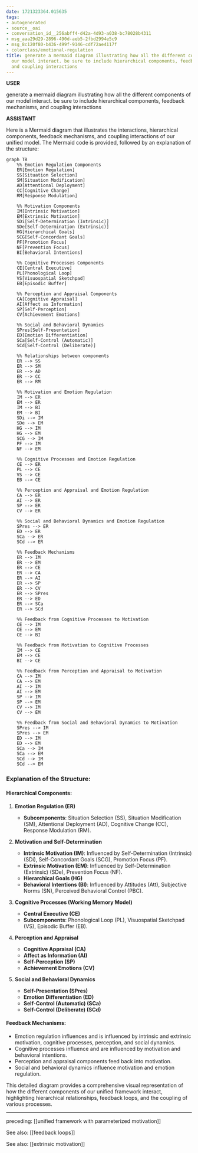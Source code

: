 ```yaml
---
date: 1721323364.015635
tags:
- autogenerated
- source__oai
- conversation_id__256abff4-d42a-4d93-a038-bc78028b4311
- msg_aaa29d29-2896-490d-aeb5-2fbd2994e5c9
- msg_8c120f80-b436-499f-9146-cdf72ae4117f
- colorclass/emotional-regulation
title: generate a mermaid diagram illustrating how all the different components of
  our model interact. be sure to include hierarchical components, feedback mechanisms,
  and coupling interactions
---
```


**USER**

generate a mermaid diagram illustrating how all the different components of our model interact. be sure to include hierarchical components, feedback mechanisms, and coupling interactions


**ASSISTANT**

Here is a Mermaid diagram that illustrates the interactions, hierarchical components, feedback mechanisms, and coupling interactions of our unified model. The Mermaid code is provided, followed by an explanation of the structure:

```mermaid
graph TB
    %% Emotion Regulation Components
    ER[Emotion Regulation]
    SS[Situation Selection]
    SM[Situation Modification]
    AD[Attentional Deployment]
    CC[Cognitive Change]
    RM[Response Modulation]

    %% Motivation Components
    IM[Intrinsic Motivation]
    EM[Extrinsic Motivation]
    SDi[Self-Determination (Intrinsic)]
    SDe[Self-Determination (Extrinsic)]
    HG[Hierarchical Goals]
    SCG[Self-Concordant Goals]
    PF[Promotion Focus]
    NF[Prevention Focus]
    BI[Behavioral Intentions]

    %% Cognitive Processes Components
    CE[Central Executive]
    PL[Phonological Loop]
    VS[Visuospatial Sketchpad]
    EB[Episodic Buffer]

    %% Perception and Appraisal Components
    CA[Cognitive Appraisal]
    AI[Affect as Information]
    SP[Self-Perception]
    CV[Achievement Emotions]

    %% Social and Behavioral Dynamics
    SPres[Self-Presentation]
    ED[Emotion Differentiation]
    SCa[Self-Control (Automatic)]
    SCd[Self-Control (Deliberate)]

    %% Relationships between components
    ER --> SS
    ER --> SM
    ER --> AD
    ER --> CC
    ER --> RM

    %% Motivation and Emotion Regulation
    IM --> ER
    EM --> ER
    IM --> BI
    EM --> BI
    SDi --> IM
    SDe --> EM
    HG --> IM
    HG --> EM
    SCG --> IM
    PF --> IM
    NF --> EM

    %% Cognitive Processes and Emotion Regulation
    CE --> ER
    PL --> CE
    VS --> CE
    EB --> CE

    %% Perception and Appraisal and Emotion Regulation
    CA --> ER
    AI --> ER
    SP --> ER
    CV --> ER

    %% Social and Behavioral Dynamics and Emotion Regulation
    SPres --> ER
    ED --> ER
    SCa --> ER
    SCd --> ER

    %% Feedback Mechanisms
    ER --> IM
    ER --> EM
    ER --> CE
    ER --> CA
    ER --> AI
    ER --> SP
    ER --> CV
    ER --> SPres
    ER --> ED
    ER --> SCa
    ER --> SCd

    %% Feedback from Cognitive Processes to Motivation
    CE --> IM
    CE --> EM
    CE --> BI

    %% Feedback from Motivation to Cognitive Processes
    IM --> CE
    EM --> CE
    BI --> CE

    %% Feedback from Perception and Appraisal to Motivation
    CA --> IM
    CA --> EM
    AI --> IM
    AI --> EM
    SP --> IM
    SP --> EM
    CV --> IM
    CV --> EM

    %% Feedback from Social and Behavioral Dynamics to Motivation
    SPres --> IM
    SPres --> EM
    ED --> IM
    ED --> EM
    SCa --> IM
    SCa --> EM
    SCd --> IM
    SCd --> EM
```

### Explanation of the Structure:

#### Hierarchical Components:
1. **Emotion Regulation (ER)**
   - **Subcomponents**: Situation Selection (SS), Situation Modification (SM), Attentional Deployment (AD), Cognitive Change (CC), Response Modulation (RM).

2. **Motivation and Self-Determination**
   - **Intrinsic Motivation (IM)**: Influenced by Self-Determination (Intrinsic) (SDi), Self-Concordant Goals (SCG), Promotion Focus (PF).
   - **Extrinsic Motivation (EM)**: Influenced by Self-Determination (Extrinsic) (SDe), Prevention Focus (NF).
   - **Hierarchical Goals (HG)**
   - **Behavioral Intentions (BI)**: Influenced by Attitudes (Att), Subjective Norms (SN), Perceived Behavioral Control (PBC).

3. **Cognitive Processes (Working Memory Model)**
   - **Central Executive (CE)**
   - **Subcomponents**: Phonological Loop (PL), Visuospatial Sketchpad (VS), Episodic Buffer (EB).

4. **Perception and Appraisal**
   - **Cognitive Appraisal (CA)**
   - **Affect as Information (AI)**
   - **Self-Perception (SP)**
   - **Achievement Emotions (CV)**

5. **Social and Behavioral Dynamics**
   - **Self-Presentation (SPres)**
   - **Emotion Differentiation (ED)**
   - **Self-Control (Automatic) (SCa)**
   - **Self-Control (Deliberate) (SCd)**

#### Feedback Mechanisms:
- Emotion regulation influences and is influenced by intrinsic and extrinsic motivation, cognitive processes, perception, and social dynamics.
- Cognitive processes influence and are influenced by motivation and behavioral intentions.
- Perception and appraisal components feed back into motivation.
- Social and behavioral dynamics influence motivation and emotion regulation.

This detailed diagram provides a comprehensive visual representation of how the different components of our unified framework interact, highlighting hierarchical relationships, feedback loops, and the coupling of various processes.


---

preceding: [[unified framework with parameterized motivation]]

See also: [[feedback loops]]


See also: [[extrinsic motivation]]